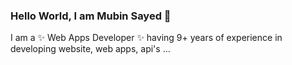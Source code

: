 ### Hello World, I am Mubin Sayed 👋

I am a ✨ Web Apps Developer ✨ having 9+ years of experience in developing website, web apps, api's ...

